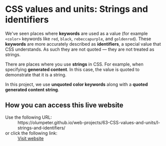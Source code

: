 # CSS values and units: Strings and identifiers

We've seen places where **keywords** are used as a value (for example <code>&lt;color&gt;</code> keywords like <code>red</code>, <code>black</code>, <code>rebeccapurple</code>, and <code>goldenrod</code>). These **keywords** are more accurately described as **identifiers**, a special value that CSS understands. As such they are not quoted — they are not treated as strings.

There are places where you use **strings** in CSS. For example, when specifying **generated content**. In this case, the value is quoted to demonstrate that it is a string. 
    
In this project, we use **unquoted color keywords** along with a **quoted generated content string**.

## How you can access this live website

<dl>
  Use the following URL:
  <dd>
    https://olumpeter.github.io/web-projects/63-CSS-values-and-units/l-strings-and-identifiers/
  </dd>
  or click the following link:
  <dd>
    <a href="https://olumpeter.github.io/web-projects/63-CSS-values-and-units/l-strings-and-identifiers/">Visit website</a>
  </dd>
</dl>
